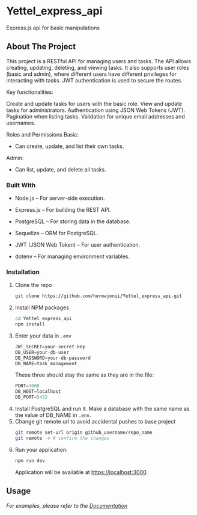 # Yettel_express_api
Express.js api for basic manipulations

## About The Project

This project is a RESTful API for managing users and tasks. The API allows creating, updating, deleting, and viewing tasks. It also supports user roles (basic and admin), where different users have different privileges for interacting with tasks. JWT authentication is used to secure the routes.

Key functionalities:

Create and update tasks for users with the basic role.
View and update tasks for administrators.
Authentication using JSON Web Tokens (JWT).
Pagination when listing tasks.
Validation for unique email addresses and usernames.

Roles and Permissions
Basic:
 - Can create, update, and list their own tasks.

Admin:
 - Can list, update, and delete all tasks.

### Built With
 - Node.js – For server-side execution.  

 - Express.js – For building the REST API.

 - PostgreSQL – For storing data in the database.

 - Sequelize – ORM for PostgreSQL.

 - JWT (JSON Web Token) – For user authentication.
 
 - dotenv – For managing environment variables.

### Installation


1. Clone the repo
   ```sh
   git clone https://github.com/hermajonii/Yettel_express_api.git
   ```
2. Install NPM packages
   ```sh
   cd Yettel_express_api
   npm install
   ```
3. Enter your data in `.env`
   ```js
   JWT_SECRET=your-secret-key
   DB_USER=your-db-user
   DB_PASSWORD=your-db-password
   DB_NAME=task_management
   ```
   These three should stay the same as they are in the file:
   ```js
   PORT=3000
   DB_HOST=localhost
   DB_PORT=5432
   ```
4. Install PostgreSQL and run it. Make a database with the same name as the value of DB_NAME in `.env`. 
5. Change git remote url to avoid accidental pushes to base project
   ```sh
   git remote set-url origin github_username/repo_name
   git remote -v # confirm the changes 
   ```
6. Run your application: 
   ```sh
   npm run dev 
   ```
   Application will be available at [https://localhost:3000](https://localhost:3000).

## Usage
   _For  examples, please refer to the [Documentation](https://app.swaggerhub.com/apis-docs/MILICT99_1/express_api/1#/)_